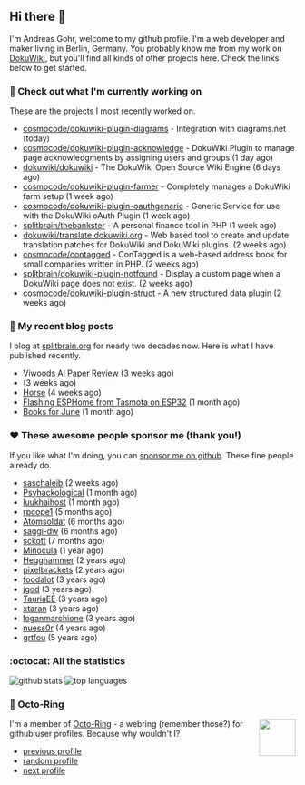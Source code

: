 ## Hi there :wave:

I'm Andreas Gohr, welcome to my github profile. I'm a web developer and maker living in Berlin, Germany. You probably know me from my work on [DokuWiki](https://github.com/dokuwiki/dokuwiki), but you'll find all kinds of other projects here. Check the links below to get started.

### :hammer: Check out what I'm currently working on

These are the projects I most recently worked on.


- [cosmocode/dokuwiki-plugin-diagrams](https://github.com/cosmocode/dokuwiki-plugin-diagrams) - Integration with diagrams.net (today)
- [cosmocode/dokuwiki-plugin-acknowledge](https://github.com/cosmocode/dokuwiki-plugin-acknowledge) - DokuWiki Plugin to manage page acknowledgments by assigning users and groups (1 day ago)
- [dokuwiki/dokuwiki](https://github.com/dokuwiki/dokuwiki) - The DokuWiki Open Source Wiki Engine (6 days ago)
- [cosmocode/dokuwiki-plugin-farmer](https://github.com/cosmocode/dokuwiki-plugin-farmer) - Completely manages a DokuWiki farm setup (1 week ago)
- [cosmocode/dokuwiki-plugin-oauthgeneric](https://github.com/cosmocode/dokuwiki-plugin-oauthgeneric) - Generic Service for use with the DokuWiki oAuth Plugin (1 week ago)
- [splitbrain/thebankster](https://github.com/splitbrain/thebankster) - A personal finance tool in PHP (1 week ago)
- [dokuwiki/translate.dokuwiki.org](https://github.com/dokuwiki/translate.dokuwiki.org) - Web based tool to create and update translation patches for DokuWiki and DokuWiki plugins. (2 weeks ago)
- [cosmocode/contagged](https://github.com/cosmocode/contagged) - ConTagged is a web-based address book for small companies written in PHP. (2 weeks ago)
- [splitbrain/dokuwiki-plugin-notfound](https://github.com/splitbrain/dokuwiki-plugin-notfound) - Display a custom page when a DokuWiki page does not exist. (2 weeks ago)
- [cosmocode/dokuwiki-plugin-struct](https://github.com/cosmocode/dokuwiki-plugin-struct) - A new structured data plugin (2 weeks ago)

### :scroll: My recent blog posts

I blog at [splitbrain.org](https://www.splitbrain.org) for nearly two decades now. Here is what I have published recently.


- [Viwoods AI Paper Review](https://www.splitbrain.org/blog/2025-09/22-viwoods_ai_paper_review) (3 weeks ago)
- [](https://www.splitbrain.org/blog/2025-09/12-viwoods_ai_paper_review) (3 weeks ago)
- [Horse](https://www.splitbrain.org/blog/2025-09/16-horse) (4 weeks ago)
- [Flashing ESPHome from Tasmota on ESP32](https://www.splitbrain.org/blog/2025-09/06-flashing_esphome_from_tasmota_on_esp32) (1 month ago)
- [Books for June](https://www.splitbrain.org/blog/2011-07/08-books_for_june) (1 month ago)

### :hearts:️ These awesome people sponsor me (thank you!)

If you like what I'm doing, you can [sponsor me on github](https://github.com/sponsors/splitbrain). These fine people already do.


- [saschaleib](https://github.com/saschaleib) (2 weeks ago)
- [Psyhackological](https://github.com/Psyhackological) (1 month ago)
- [luukhaihost](https://github.com/luukhaihost) (1 month ago)
- [rpcope1](https://github.com/rpcope1) (5 months ago)
- [Atomsoldat](https://github.com/Atomsoldat) (6 months ago)
- [saggi-dw](https://github.com/saggi-dw) (6 months ago)
- [sckott](https://github.com/sckott) (7 months ago)
- [Minocula](https://github.com/Minocula) (1 year ago)
- [Hegghammer](https://github.com/Hegghammer) (2 years ago)
- [pixelbrackets](https://github.com/pixelbrackets) (2 years ago)
- [foodalot](https://github.com/foodalot) (3 years ago)
- [jgod](https://github.com/jgod) (3 years ago)
- [TauriaEE](https://github.com/TauriaEE) (3 years ago)
- [xtaran](https://github.com/xtaran) (3 years ago)
- [loganmarchione](https://github.com/loganmarchione) (3 years ago)
- [nuess0r](https://github.com/nuess0r) (4 years ago)
- [grtfou](https://github.com/grtfou) (5 years ago)

### :octocat: All the statistics

 ![github stats](https://github-readme-stats.vercel.app/api?username=splitbrain&show_icons=true&hide_title=true)
![top languages](https://github-readme-stats.vercel.app/api/top-langs/?username=splitbrain&layout=compact)


### :octopus: Octo-Ring

<img width="64" height="65" src="https://octo-ring.com/static/img/octo.png" align="right" alt="">

I'm a member of [Octo-Ring](https://octo-ring.com/) - a webring (remember those?) for github user profiles. Because why wouldn't I? 

* [previous profile](https://octo-ring.com/p/splitbrain/prev)
* [random profile](https://octo-ring.com/p/splitbrain/random)
* [next profile](https://octo-ring.com/p/splitbrain/next)


